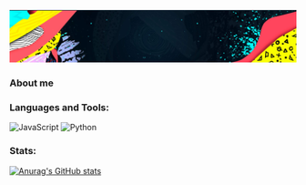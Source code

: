 [![Header](https://github.com/tMichae/tMichae/blob/main/assets/header.png)](https://www.donationalerts.com/r/tmicha)

### About me



### Languages and Tools:
![JavaScript](https://img.shields.io/badge/-JavaScript-090909?style=for-the-badge&logo=JavaScript&logoColor=E9D54D)
![Python](https://img.shields.io/badge/-Python-090909?style=for-the-badge&logo=C%2b%2b&logoColor=6296CC)

### Stats:
[![Anurag's GitHub stats](https://github-readme-stats.vercel.app/api?username=anuraghazra&show_icons=true)](https://github.com/anuraghazra/github-readme-stats)

